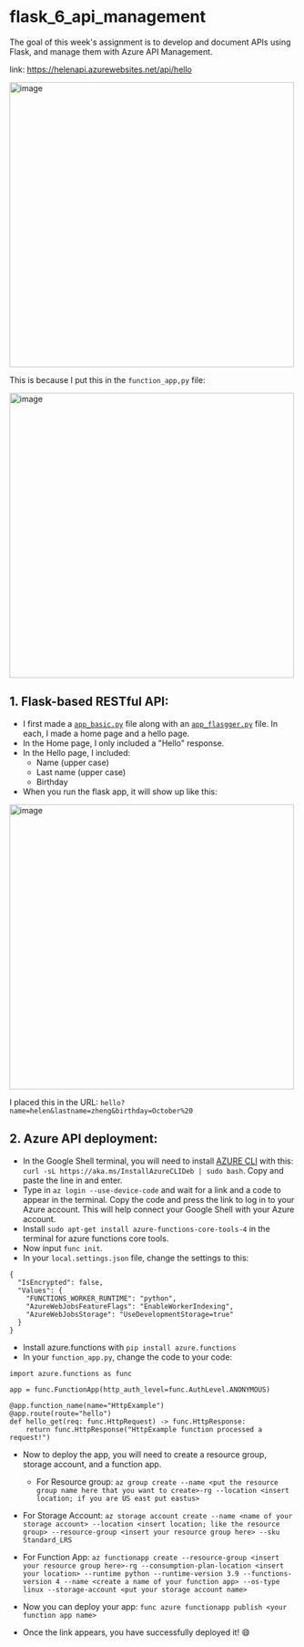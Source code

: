 # flask_6_api_management
The goal of this week's assignment is to develop and document APIs using Flask, and manage them with Azure API Management.


link: https://helenapi.azurewebsites.net/api/hello

<img width="500" alt="image" src="https://github.com/Helzheng123/flask_6_api_management/assets/123939070/8cfa7e0b-5e74-4c60-8bc9-a599ee5ac535">

This is because I put this in the ```function_app,py``` file:

<img width="500" alt="image" src="https://github.com/Helzheng123/flask_6_api_management/assets/123939070/06a29291-4753-490a-8db3-86114da4d45b">

## 1. Flask-based RESTful API:
 - I first made a [```app_basic.py```](https://github.com/Helzheng123/flask_6_api_management/blob/main/app_basic.py) file along with an [```app_flasgger.py```](https://github.com/Helzheng123/flask_6_api_management/blob/main/app_flasgger.py) file. In each, I made a home page and a hello page.
 - In the Home page, I only included a "Hello" response.
 - In the Hello page, I included:
    - Name (upper case)
    - Last name (upper case)
    - Birthday
 - When you run the flask app, it will show up like this:

<img width="500" alt="image" src="https://github.com/Helzheng123/flask_6_api_management/assets/123939070/ab09fd3f-aa38-4b66-a444-edb266440412">

I placed this in the URL: ```hello?name=helen&lastname=zheng&birthday=October%20```

## 2. Azure API deployment:
 - In the Google Shell terminal, you will need to install [AZURE CLI](https://learn.microsoft.com/en-us/cli/azure/install-azure-cli-linux?pivots=apt) with this: ```curl -sL https://aka.ms/InstallAzureCLIDeb | sudo bash```. Copy and paste the line in and enter.
 - Type in ```az login --use-device-code``` and wait for a link and a code to appear in the terminal. Copy the code and press the link to log in to your Azure account. This will help connect your Google Shell with your Azure account.
 - Install ```sudo apt-get install azure-functions-core-tools-4``` in the terminal for azure functions core tools.
 - Now input ```func init```.
 - In your ```local.settings.json``` file, change the settings to this:
```
{
  "IsEncrypted": false,
  "Values": {
    "FUNCTIONS_WORKER_RUNTIME": "python",
    "AzureWebJobsFeatureFlags": "EnableWorkerIndexing",
    "AzureWebJobsStorage": "UseDevelopmentStorage=true"
  }
}
```
 - Install azure.functions with ```pip install azure.functions```
 - In your ```function_app.py```, change the code to your code:
```
import azure.functions as func

app = func.FunctionApp(http_auth_level=func.AuthLevel.ANONYMOUS)

@app.function_name(name="HttpExample")
@app.route(route="hello")
def hello_get(req: func.HttpRequest) -> func.HttpResponse:
    return func.HttpResponse("HttpExample function processed a request!")
```
 - Now to deploy the app, you will need to create a resource group, storage account, and a function app.
   - For Resource group:
   ```az group create --name <put the resource group name here that you want to create>-rg --location <insert location; if you are US east put eastus>```

  - For Storage Account:
  ```az storage account create --name <name of your storage account> --location <insert location; like the resource group> --resource-group <insert your resource group here> --sku Standard_LRS```
  
  - For Function App:
  ```az functionapp create --resource-group <insert your resource group here>-rg --consumption-plan-location <insert your location> --runtime python --runtime-version 3.9 --functions-version 4 --name <create a name of your function app> --os-type linux --storage-account <put your storage account name>```

- Now you can deploy your app: ```func azure functionapp publish <your function app name>```
- Once the link appears, you have successfully deployed it! :smile:
